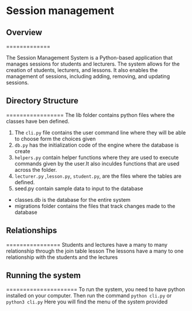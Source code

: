 # Session management

## Overview

=============

The Session Management System is a Python-based application that manages sessions for students and lecturers. The system allows for the creation of students, lecturers, and lessons.
It also enables the management of sessions, including adding, removing, and updating sessions.

## Directory Structure

=================
The lib folder contains python files where the classes have ben defined.

1. The `cli.py` file contains the user command line where they will be able to choose form the choices given
2. `db.py` has the initialization code of the engine where the database is create
3. `helpers.py` contain helper functions where they are used to execute commands given by the user.It also inculdes functions that are used across the folder.
4. `lecturer.py` ,`lesson.py`, `student.py`, are the files where the tables are defined.
5. seed.py contain sample data to input to the database

 - classes.db is the database for the entire system
 - migrations folder contains the files that track changes made to the database

## Relationships

================
Students and lectures have a many to many relationship through the join table lesson
The lessons have a many to one relationship with the students and the lectures

## Running the system

=====================
To run the system, you need to have python installed on your computer.
Then run the command `python cli.py` or `python3 cli.py`
Here you will find the menu of the system provided

